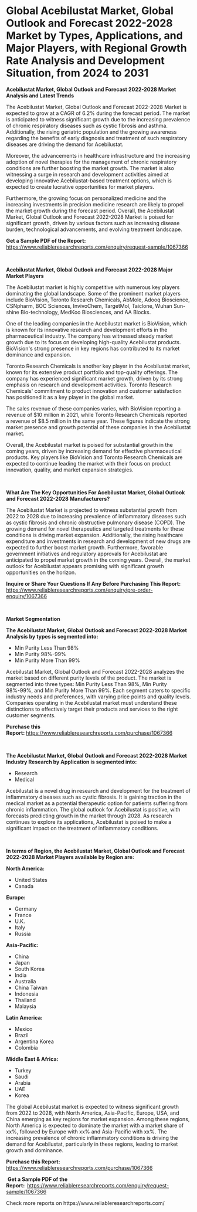 <p><h1>Global Acebilustat Market, Global Outlook and Forecast 2022-2028 Market by Types, Applications, and Major Players, with Regional Growth Rate Analysis and Development Situation, from 2024 to 2031</h1></p><p><strong>Acebilustat Market, Global Outlook and Forecast 2022-2028 Market Analysis and Latest Trends</strong></p>
<p><p>The Acebilustat Market, Global Outlook and Forecast 2022-2028 Market is expected to grow at a CAGR of 6.2% during the forecast period. The market is anticipated to witness significant growth due to the increasing prevalence of chronic respiratory diseases such as cystic fibrosis and asthma. Additionally, the rising geriatric population and the growing awareness regarding the benefits of early diagnosis and treatment of such respiratory diseases are driving the demand for Acebilustat.</p><p>Moreover, the advancements in healthcare infrastructure and the increasing adoption of novel therapies for the management of chronic respiratory conditions are further boosting the market growth. The market is also witnessing a surge in research and development activities aimed at developing innovative Acebilustat-based treatment options, which is expected to create lucrative opportunities for market players.</p><p>Furthermore, the growing focus on personalized medicine and the increasing investments in precision medicine research are likely to propel the market growth during the forecast period. Overall, the Acebilustat Market, Global Outlook and Forecast 2022-2028 Market is poised for significant growth, driven by various factors such as increasing disease burden, technological advancements, and evolving treatment landscape.</p></p>
<p><strong>Get a Sample PDF of the Report:&nbsp;</strong> <a href="https://www.reliableresearchreports.com/enquiry/request-sample/1067366">https://www.reliableresearchreports.com/enquiry/request-sample/1067366</a></p>
<p>&nbsp;</p>
<p><strong>Acebilustat Market, Global Outlook and Forecast 2022-2028 Major Market Players</strong></p>
<p><p>The Acebilustat market is highly competitive with numerous key players dominating the global landscape. Some of the prominent market players include BioVision, Toronto Research Chemicals, AbMole, Adooq Bioscience, CSNpharm, BOC Sciences, InvivoChem, TargetMol, Taiclone, Wuhan Sun-shine Bio-technology, MedKoo Biosciences, and AA Blocks.</p><p>One of the leading companies in the Acebilustat market is BioVision, which is known for its innovative research and development efforts in the pharmaceutical industry. The company has witnessed steady market growth due to its focus on developing high-quality Acebilustat products. BioVision's strong presence in key regions has contributed to its market dominance and expansion.</p><p>Toronto Research Chemicals is another key player in the Acebilustat market, known for its extensive product portfolio and top-quality offerings. The company has experienced significant market growth, driven by its strong emphasis on research and development activities. Toronto Research Chemicals' commitment to product innovation and customer satisfaction has positioned it as a key player in the global market.</p><p>The sales revenue of these companies varies, with BioVision reporting a revenue of $10 million in 2021, while Toronto Research Chemicals reported a revenue of $8.5 million in the same year. These figures indicate the strong market presence and growth potential of these companies in the Acebilustat market.</p><p>Overall, the Acebilustat market is poised for substantial growth in the coming years, driven by increasing demand for effective pharmaceutical products. Key players like BioVision and Toronto Research Chemicals are expected to continue leading the market with their focus on product innovation, quality, and market expansion strategies.</p></p>
<p>&nbsp;</p>
<p><strong>What Are The Key Opportunities For Acebilustat Market, Global Outlook and Forecast 2022-2028 Manufacturers?</strong></p>
<p><p>The Acebilustat Market is projected to witness substantial growth from 2022 to 2028 due to increasing prevalence of inflammatory diseases such as cystic fibrosis and chronic obstructive pulmonary disease (COPD). The growing demand for novel therapeutics and targeted treatments for these conditions is driving market expansion. Additionally, the rising healthcare expenditure and investments in research and development of new drugs are expected to further boost market growth. Furthermore, favorable government initiatives and regulatory approvals for Acebilustat are anticipated to propel market growth in the coming years. Overall, the market outlook for Acebilustat appears promising with significant growth opportunities on the horizon.</p></p>
<p><strong>Inquire or Share Your Questions If Any Before Purchasing This Report:</strong> <a href="https://www.reliableresearchreports.com/enquiry/pre-order-enquiry/1067366">https://www.reliableresearchreports.com/enquiry/pre-order-enquiry/1067366</a></p>
<p>&nbsp;</p>
<p><strong>Market Segmentation</strong></p>
<p><strong>The Acebilustat Market, Global Outlook and Forecast 2022-2028 Market Analysis by types is segmented into:</strong></p>
<p><ul><li>Min Purity Less Than 98%</li><li>Min Purity 98%-99%</li><li>Min Purity More Than 99%</li></ul></p>
<p><p>Acebilustat Market, Global Outlook and Forecast 2022-2028 analyzes the market based on different purity levels of the product. The market is segmented into three types: Min Purity Less Than 98%, Min Purity 98%-99%, and Min Purity More Than 99%. Each segment caters to specific industry needs and preferences, with varying price points and quality levels. Companies operating in the Acebilustat market must understand these distinctions to effectively target their products and services to the right customer segments.</p></p>
<p><strong>Purchase this Report:&nbsp;</strong><a href="https://www.reliableresearchreports.com/purchase/1067366">https://www.reliableresearchreports.com/purchase/1067366</a></p>
<p>&nbsp;</p>
<p><strong>The Acebilustat Market, Global Outlook and Forecast 2022-2028 Market Industry Research by Application is segmented into:</strong></p>
<p><ul><li>Research</li><li>Medical</li></ul></p>
<p><p>Acebilustat is a novel drug in research and development for the treatment of inflammatory diseases such as cystic fibrosis. It is gaining traction in the medical market as a potential therapeutic option for patients suffering from chronic inflammation. The global outlook for Acebilustat is positive, with forecasts predicting growth in the market through 2028. As research continues to explore its applications, Acebilustat is poised to make a significant impact on the treatment of inflammatory conditions.</p></p>
<p>&nbsp;</p>
<p><strong>In terms of Region, the Acebilustat Market, Global Outlook and Forecast 2022-2028 Market Players available by Region are:</strong></p>
<p>
    <p> <strong> North America: </strong>
        <ul>
            <li>United States</li>
            <li>Canada</li>
        </ul>
        </p> 
    <p> <strong> Europe: </strong>
        <ul>
            <li>Germany</li>
            <li>France</li>
            <li>U.K.</li>
            <li>Italy</li>
            <li>Russia</li>
        </ul>
        </p> 
    <p> <strong> Asia-Pacific: </strong>
        <ul>
            <li>China</li>
            <li>Japan</li>
            <li>South Korea</li>
            <li>India</li>
            <li>Australia</li>
            <li>China Taiwan</li>
            <li>Indonesia</li>
            <li>Thailand</li>
            <li>Malaysia</li>
        </ul>
        </p> 
    <p> <strong> Latin America: </strong>
        <ul>
            <li>Mexico</li>
            <li>Brazil</li>
            <li>Argentina Korea</li>
            <li>Colombia</li>
        </ul>
        </p> 
    <p> <strong> Middle East & Africa: </strong>
        <ul>
            <li>Turkey</li>
            <li>Saudi</li>
            <li>Arabia</li>
            <li>UAE</li>
            <li>Korea</li>
        </ul>
    </p>
    </p>
<p><p>The global Acebilustat market is expected to witness significant growth from 2022 to 2028, with North America, Asia-Pacific, Europe, USA, and China emerging as key regions for market expansion. Among these regions, North America is expected to dominate the market with a market share of xx%, followed by Europe with xx% and Asia-Pacific with xx%. The increasing prevalence of chronic inflammatory conditions is driving the demand for Acebilustat, particularly in these regions, leading to market growth and dominance.</p></p>
<p><strong>Purchase this Report: </strong><a href="https://www.reliableresearchreports.com/purchase/1067366">https://www.reliableresearchreports.com/purchase/1067366</a></p>
<p>&nbsp;<strong>Get a Sample PDF of the Report:&nbsp;&nbsp;</strong><a href="https://www.reliableresearchreports.com/enquiry/request-sample/1067366">https://www.reliableresearchreports.com/enquiry/request-sample/1067366</a></p>
<p><strong></strong></p>
<p>Check more reports on https://www.reliableresearchreports.com/</p>
